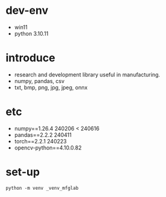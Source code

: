 # dev-env
- win11
- python 3.10.11

# introduce
- research and development library useful in manufacturing.
- numpy, pandas, csv
- txt, bmp, png, jpg, jpeg, onnx

# etc
- numpy==1.26.4 240206 < 240616
- pandas==2.2.2 240411
- torch==2.2.1 240223
- opencv-python==4.10.0.82

# set-up
``` shell
python -m venv _venv_mfglab

```
